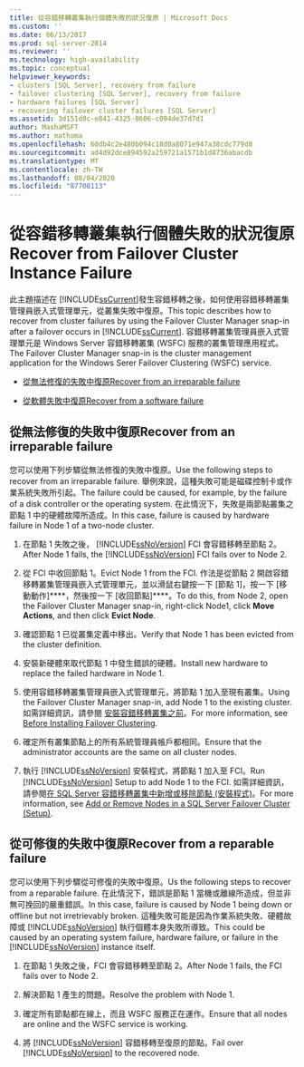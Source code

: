 ```yaml
---
title: 從容錯移轉叢集執行個體失敗的狀況復原 | Microsoft Docs
ms.custom: ''
ms.date: 06/13/2017
ms.prod: sql-server-2014
ms.reviewer: ''
ms.technology: high-availability
ms.topic: conceptual
helpviewer_keywords:
- clusters [SQL Server], recovery from failure
- failover clustering [SQL Server], recovery from failure
- hardware failures [SQL Server]
- recovering failover cluster failures [SQL Server]
ms.assetid: 3d151d0c-e841-4325-8606-c094de37d7d1
author: MashaMSFT
ms.author: mathoma
ms.openlocfilehash: 60db4c2e480b094c18d0a8071e947a38cdc779d8
ms.sourcegitcommit: ad4d92dce894592a259721a1571b1d8736abacdb
ms.translationtype: MT
ms.contentlocale: zh-TW
ms.lasthandoff: 08/04/2020
ms.locfileid: "87708113"
---
```

# <a name="recover-from-failover-cluster-instance-failure"></a><span data-ttu-id="1879d-102">從容錯移轉叢集執行個體失敗的狀況復原</span><span class="sxs-lookup"><span data-stu-id="1879d-102">Recover from Failover Cluster Instance Failure</span></span>
  <span data-ttu-id="1879d-103">此主題描述在 [!INCLUDE[ssCurrent](../../../includes/sscurrent-md.md)]發生容錯移轉之後，如何使用容錯移轉叢集管理員嵌入式管理單元，從叢集失敗中復原。</span><span class="sxs-lookup"><span data-stu-id="1879d-103">This topic describes how to recover from cluster failures by using the Failover Cluster Manager snap-in after a failover occurs in [!INCLUDE[ssCurrent](../../../includes/sscurrent-md.md)].</span></span> <span data-ttu-id="1879d-104">容錯移轉叢集管理員嵌入式管理單元是 Windows Server 容錯移轉叢集 (WSFC) 服務的叢集管理應用程式。</span><span class="sxs-lookup"><span data-stu-id="1879d-104">The Failover Cluster Manager snap-in is the cluster management application for the Windows Serer Failover Clustering (WSFC) service.</span></span>  
  
-   [<span data-ttu-id="1879d-105">從無法修復的失敗中復原</span><span class="sxs-lookup"><span data-stu-id="1879d-105">Recover from an irreparable failure</span></span>](#Scenario1)  
  
-   [<span data-ttu-id="1879d-106">從軟體失敗中復原</span><span class="sxs-lookup"><span data-stu-id="1879d-106">Recover from a software failure</span></span>](#Scenario2)  
  
##  <a name="recover-from-an-irreparable-failure"></a><a name="Scenario1"></a> <span data-ttu-id="1879d-107">從無法修復的失敗中復原</span><span class="sxs-lookup"><span data-stu-id="1879d-107">Recover from an irreparable failure</span></span>  
 <span data-ttu-id="1879d-108">您可以使用下列步驟從無法修復的失敗中復原。</span><span class="sxs-lookup"><span data-stu-id="1879d-108">Use the following steps to recover from an irreparable failure.</span></span> <span data-ttu-id="1879d-109">舉例來說，這種失敗可能是磁碟控制卡或作業系統失敗所引起。</span><span class="sxs-lookup"><span data-stu-id="1879d-109">The failure could be caused, for example, by the failure of a disk controller or the operating system.</span></span> <span data-ttu-id="1879d-110">在此情況下，失敗是兩節點叢集之節點 1 中的硬體故障所造成。</span><span class="sxs-lookup"><span data-stu-id="1879d-110">In this case, failure is caused by hardware failure in Node 1 of a two-node cluster.</span></span>  
  
1.  <span data-ttu-id="1879d-111">在節點 1 失敗之後， [!INCLUDE[ssNoVersion](../../../includes/ssnoversion-md.md)] FCI 會容錯移轉至節點 2。</span><span class="sxs-lookup"><span data-stu-id="1879d-111">After Node 1 fails, the [!INCLUDE[ssNoVersion](../../../includes/ssnoversion-md.md)] FCI fails over to Node 2.</span></span>  
  
2.  <span data-ttu-id="1879d-112">從 FCI 中收回節點 1。</span><span class="sxs-lookup"><span data-stu-id="1879d-112">Evict Node 1 from the FCI.</span></span> <span data-ttu-id="1879d-113">作法是從節點 2 開啟容錯移轉叢集管理員嵌入式管理單元，並以滑鼠右鍵按一下 [節點 1]，按一下 [移動動作]\*\*\*\*，然後按一下 [收回節點]\*\*\*\*。</span><span class="sxs-lookup"><span data-stu-id="1879d-113">To do this, from Node 2, open the Failover Cluster Manager snap-in, right-click Node1, click **Move Actions**, and then click **Evict Node**.</span></span>  
  
3.  <span data-ttu-id="1879d-114">確認節點 1 已從叢集定義中移出。</span><span class="sxs-lookup"><span data-stu-id="1879d-114">Verify that Node 1 has been evicted from the cluster definition.</span></span>  
  
4.  <span data-ttu-id="1879d-115">安裝新硬體來取代節點 1 中發生錯誤的硬體。</span><span class="sxs-lookup"><span data-stu-id="1879d-115">Install new hardware to replace the failed hardware in Node 1.</span></span>  
  
5.  <span data-ttu-id="1879d-116">使用容錯移轉叢集管理員嵌入式管理單元，將節點 1 加入至現有叢集。</span><span class="sxs-lookup"><span data-stu-id="1879d-116">Using the Failover Cluster Manager snap-in, add Node 1 to the existing cluster.</span></span> <span data-ttu-id="1879d-117">如需詳細資訊，請參閱 [安裝容錯移轉叢集之前](../install/before-installing-failover-clustering.md)。</span><span class="sxs-lookup"><span data-stu-id="1879d-117">For more information, see [Before Installing Failover Clustering](../install/before-installing-failover-clustering.md).</span></span>  
  
6.  <span data-ttu-id="1879d-118">確定所有叢集節點上的所有系統管理員帳戶都相同。</span><span class="sxs-lookup"><span data-stu-id="1879d-118">Ensure that the administrator accounts are the same on all cluster nodes.</span></span>  
  
7.  <span data-ttu-id="1879d-119">執行 [!INCLUDE[ssNoVersion](../../../includes/ssnoversion-md.md)] 安裝程式，將節點 1 加入至 FCI。</span><span class="sxs-lookup"><span data-stu-id="1879d-119">Run [!INCLUDE[ssNoVersion](../../../includes/ssnoversion-md.md)] Setup to add Node 1 to the FCI.</span></span> <span data-ttu-id="1879d-120">如需詳細資訊，請參閱[在 SQL Server 容錯移轉叢集中新增或移除節點 &#40;安裝程式&#41;](../install/add-or-remove-nodes-in-a-sql-server-failover-cluster-setup.md)。</span><span class="sxs-lookup"><span data-stu-id="1879d-120">For more information, see [Add or Remove Nodes in a SQL Server Failover Cluster &#40;Setup&#41;](../install/add-or-remove-nodes-in-a-sql-server-failover-cluster-setup.md).</span></span>  
  
##  <a name="recover-from-a-reparable-failure"></a><a name="Scenario2"></a> <span data-ttu-id="1879d-121">從可修復的失敗中復原</span><span class="sxs-lookup"><span data-stu-id="1879d-121">Recover from a reparable failure</span></span>  
 <span data-ttu-id="1879d-122">您可以使用下列步驟從可修復的失敗中復原。</span><span class="sxs-lookup"><span data-stu-id="1879d-122">Us the following steps to recover from a reparable failure.</span></span> <span data-ttu-id="1879d-123">在此情況下，錯誤是節點 1 當機或離線所造成，但並非無可挽回的嚴重錯誤。</span><span class="sxs-lookup"><span data-stu-id="1879d-123">In this case, failure is caused by Node 1 being down or offline but not irretrievably broken.</span></span> <span data-ttu-id="1879d-124">這種失敗可能是因為作業系統失敗、硬體故障或 [!INCLUDE[ssNoVersion](../../../includes/ssnoversion-md.md)] 執行個體本身失敗所導致。</span><span class="sxs-lookup"><span data-stu-id="1879d-124">This could be caused by an operating system failure, hardware failure, or failure in the [!INCLUDE[ssNoVersion](../../../includes/ssnoversion-md.md)] instance itself.</span></span>  
  
1.  <span data-ttu-id="1879d-125">在節點 1 失敗之後，FCI 會容錯移轉至節點 2。</span><span class="sxs-lookup"><span data-stu-id="1879d-125">After Node 1 fails, the FCI fails over to Node 2.</span></span>  
  
2.  <span data-ttu-id="1879d-126">解決節點 1 產生的問題。</span><span class="sxs-lookup"><span data-stu-id="1879d-126">Resolve the problem with Node 1.</span></span>  
  
3.  <span data-ttu-id="1879d-127">確定所有節點都在線上，而且 WSFC 服務正在運作。</span><span class="sxs-lookup"><span data-stu-id="1879d-127">Ensure that all nodes are online and the WSFC service is working.</span></span>  
  
4.  <span data-ttu-id="1879d-128">將 [!INCLUDE[ssNoVersion](../../../includes/ssnoversion-md.md)] 容錯移轉至復原的節點。</span><span class="sxs-lookup"><span data-stu-id="1879d-128">Fail over [!INCLUDE[ssNoVersion](../../../includes/ssnoversion-md.md)] to the recovered node.</span></span>  
  
  
